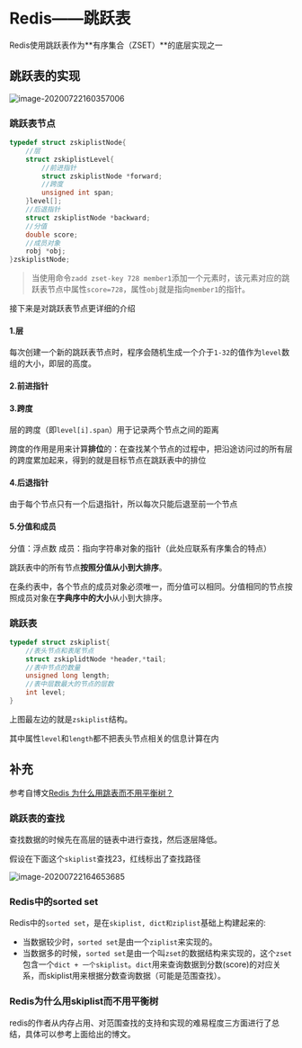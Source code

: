 # Redis——跳跃表

Redis使用跳跃表作为**有序集合（ZSET）**的底层实现之一

## 跳跃表的实现

![image-20200722160357006](http://java-guide.oss-cn-hangzhou.aliyuncs.com/typora/20200722160400-530731.png)

### 跳跃表节点

```c
typedef struct zskiplistNode{
    //层
    struct zskiplistLevel{
        //前进指针
        struct zskiplistNode *forward;
        //跨度
        unsigned int span;
    }level[];
    //后退指针
    struct zskiplistNode *backward;
    //分值
    double score;
    //成员对象
    robj *obj;
}zskiplistNode;
```

> 当使用命令`zadd zset-key 728 member1`添加一个元素时，该元素对应的跳跃表节点中属性`score=728`，属性`obj`就是指向`member1`的指针。

接下来是对跳跃表节点更详细的介绍

#### 1.层

每次创建一个新的跳跃表节点时，程序会随机生成一个介于`1-32`的值作为`level`数组的大小，即层的高度。

#### 2.前进指针

#### 3.跨度

层的跨度（即`level[i].span`）用于记录两个节点之间的距离

跨度的作用是用来计算**排位**的：在查找某个节点的过程中，把沿途访问过的所有层的跨度累加起来，得到的就是目标节点在跳跃表中的排位

#### 4.后退指针

由于每个节点只有一个后退指针，所以每次只能后退至前一个节点

#### 5.分值和成员

分值：浮点数        成员：指向字符串对象的指针（此处应联系有序集合的特点）

跳跃表中的所有节点**按照分值从小到大排序**。

在条约表中，各个节点的成员对象必须唯一，而分值可以相同。分值相同的节点按照成员对象在**字典序中的大小**从小到大排序。

### 跳跃表

```c
typedef struct zskiplist{
    //表头节点和表尾节点
	struct zskiplidtNode *header,*tail;
    //表中节点的数量
    unsigned long length;
    //表中层数最大的节点的层数
    int level;
}
```

上图最左边的就是`zskiplist`结构。

其中属性`level`和`length`都不把表头节点相关的信息计算在内

## 补充

参考自博文[Redis 为什么用跳表而不用平衡树？](https://juejin.im/post/57fa935b0e3dd90057c50fbc#comment)

### 跳跃表的查找

查找数据的时候先在高层的链表中进行查找，然后逐层降低。

假设在下面这个`skiplist`查找23，红线标出了查找路径

![image-20200722164653685](http://java-guide.oss-cn-hangzhou.aliyuncs.com/typora/20200722164658-120250.png)

### Redis中的sorted set

Redis中的`sorted set`，是在`skiplist, dict和ziplist`基础上构建起来的:

* 当数据较少时，`sorted set`是由一个`ziplist`来实现的。
* 当数据多的时候，`sorted set`是由一个叫`zset`的数据结构来实现的，这个`zset`包含一个`dict + 一个skiplist`。`dict`用来查询数据到分数(score)的对应关系，而skiplist用来根据分数查询数据（可能是范围查找）。

### Redis为什么用skiplist而不用平衡树

redis的作者从内存占用、对范围查找的支持和实现的难易程度三方面进行了总结，具体可以参考上面给出的博文。
